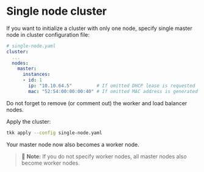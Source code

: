 # Single node cluster

If you want to initialize a cluster with only one node,
specify single master node in cluster configuration file:

```yaml
# single-node.yaml
cluster:
  ...
  nodes:
    master:
      instances:
      - id: 1
        ip: "10.10.64.5"         # If omitted DHCP lease is requested
        mac: "52:54:00:00:00:40" # If omitted MAC address is generated
```

Do not forget to remove (or comment out) the worker and load balancer nodes.

Apply the cluster:
```sh
tkk apply --config single-node.yaml
```

Your master node now also becomes a worker node.

> :scroll: **Note:** If you do not specify worker nodes, all master nodes also become worker nodes.
